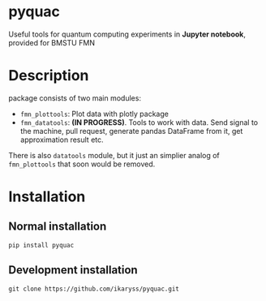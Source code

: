 # pyquac
Useful tools for quantum computing experiments in **Jupyter notebook**, provided for BMSTU FMN  
# Description  
package consists of two main modules:  
- `fmn_plottools`: Plot data with plotly package  
- `fmn_datatools`: **(IN PROGRESS)**. Tools to work with data. Send signal to the machine, pull request, generate pandas DataFrame from it, get approximation result etc.  

There is also `datatools` module, but it just an simplier analog of `fmn_plottools` that soon would be removed.  
# Installation  
## Normal installation  
```
pip install pyquac
```
## Development installation  
```
git clone https://github.com/ikaryss/pyquac.git
```
